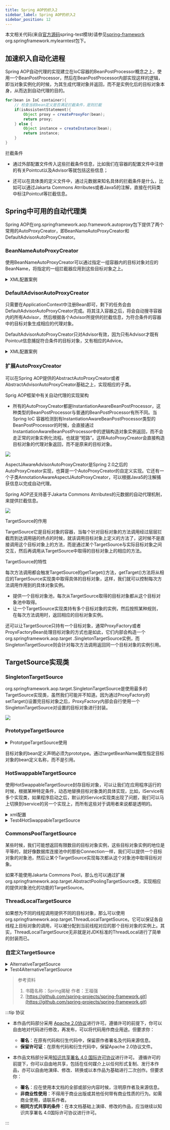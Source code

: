 ```yaml
---
title: Spring AOP的织入2
sidebar_label: Spring AOP的织入2
sidebar_position: 12
---
```


本文相关代码(来自[官方源码](https://github.com/spring-projects/spring-framework.git "官方源码")spring-test模块)请参见[spring-framework](https://github.com/Halcyon666/spring-framework-modified/tree/main/spring-test) org.springframework.mylearntest包下。

## 加速织入自动化进程

Spring AOP自动代理的实现建立在IoC容器的BeanPostProcessor概念之上，使用一个BeanPostProcessor，然后在BeanPostProcessor内部实现这样的逻辑，即当对象实例化的时候，为其生成代理对象并返回，而不是实例化后的目标对象本身，从而达到自动代理的目的。

```java
for(bean in IoC container){
    // 检查当前bean定义是否满足拦截条件，是则拦截
    if(isAssistentStatement){
        Object proxy = createProxyFor(bean);
        return proxy;
    } else {
        Object instance = createInstance(bean);
        return instance;
    }
}
```

拦截条件

* 通过外部配置文件传入这些拦截条件信息，比如我们在容器的配置文件中注册的有关Pointcut以及Advisor等就包括这些信息；

* 还可以在具体类的定义文件中，通过元数据来知名具体的拦截条件是什么，比如可以通过Jakarta Commons Atrributes或者Java5的注解，直接在代码类中标注Pointcut等拦截信息。

## Spring中可用的自动代理类

Spring AOP在org.springframework.aop.framework.autoproxy包下提供了两个常用的AutoProxyCreator，即BeanNameAutoProxyCreator和DefaultAdvisorAutoProxyCreator。

### BeanNameAutoProxyCreator

使用BeanNameAutoProxyCreator可以通过指定一组容器内的目标对象对应的BeanName，将指定的一组拦截器应用到这些目标对象之上。

<details>
	<summary>XML配置案例</summary>

```xml
<beans>
    <bean id="target1" class="..."/>
    <bean id="target2" class="..."/>

    <bean id="mockTask" class="..."/>
    <bean id="fakeTask" class="..."/>

    <bean id="taskThrowsAdvice" class="...TaskThrowsAdvice"/>
    <bean id="performanceInterceptor" class="...PerformanceInterceptor">

    <bean class="org.springframework.aop.framework.autoproxy.BeanNameAutoProxyCreator">
        <!--指定哪些bean自动生成代理对象-->
        <property name="beanNames">
            <list>
                <value>target1</value>
                <value>target2</value>
            </list>
        </property>

        <!--指定将要应用到目标对象的拦截器、Advice或者Advisor等-->
        <property name="interceptorNames">
            <list>
                <value>taskThrowsAdvice</value>
            </list>
        </property>
    </bean>

    <bean class="org.springframework.aop.framework.autoproxy.BeanNameAutoProxyCreator">
        <property name="beanNames">
            <!--使用*号进行通配-->
            <list>
                <value>mockTask*</value>
                <value>fakeTask*</value>
            </list>
        </property>
        <property name="interceptorNames">
            <list>
                <value>performanceInterceptor</value>
            </list>
        </property>
    </bean>

    <bean class="org.springframework.aop.framework.autoproxy.BeanNameAutoProxyCreator">
        <property name="beanNames">
            <!--对于*通配符的情况下，也可以使用逗号隔开-->
            <list>
                <value>target*,*Task,*service</value>
            </list>
        </property>
        <property name="interceptorNames">
            <list>
                <value>performanceInterceptor</value>
            </list>
        </property>
    </bean>
</beans>
```
</details>

### DefaultAdvisorAutoProxyCreator

只需要在ApplicationContext中注册Bean即可，剩下的任务会由DefaultAdvisorAutoProxyCreator完成。将其注入容器之后，将会自动搜寻容器内的所有Advisor，然后根据各个Advisor所提供的拦截信息，为符合条件的容器中的目标对象生成相应的代理对象。

DefaultAdvisorAutoProxyCreator只对Advisor有效，因为只有Advisor才既有Pointcut信息捕捉符合条件的目标对象，又有相应的Advice。

<details>
	<summary>XML配置案例</summary>

```xml
<beans>
    <bean class="org.springframework.aop.framework.autoproxy.DefaultAdvisorAutoProxyCreator">
        <!--设置对象使用基于类的代理-->
        <property name="proxyTargetClass">
            <value>true</value>
        </property>
    </bean>

    <bean id="target1" class="..."/>
    <bean id="target2" class="..."/>

    <bean id="mockTask" class="..."/>
    <bean id="fakeTask" class="..."/>

    <bean id="logAdvisor" class="org.springframework.aop.support.DefaultPointcutAdvisor">
        <property name="pointcut">
            ...
        </property>
        <property name="advice">
            <bean id="performanceInterceptor"
                  class="org.springframework.mylearntest.aop.advice.perclass.PerformanceMethodInterceptor"></bean>
        </property>
    </bean>

    <bean id="logAdvisor" class="org.springframework.aop.support.DefaultPointcutAdvisor">
        <property name="pointcut">
            ...
        </property>
        <property name="advice">
            <bean id="taskThrowsAdvice" class="...TaskThrowsAdvice"></bean>

        </property>
    </bean>
</beans>
```
</details>

### 扩展AutoProxyCreator

可以在Spring AOP提供的AbstractAutoProxyCreator或者AbstractAdvisorAutoProxyCreator基础之上，实现相应的子类。

Sprig AOP框架中有关自动代理的实现架构

* 所有的AutoProxyCreator都是InstantiationAwareBeanPostProcessor，这种类型的BeanPostProcessor与普通的BeanPostProcessor有所不同。当Spring IoC
  容器检测到有InstantiationAwareBeanPostProcessor类型的BeanPostProcessor的时候，会直接通过InstantiationAwareBeanPostProcessor中的逻辑构造对象实例返回，而不会走正常的对象实例化流程。也就是“短路”。这样AutoProxyCreator会直接构造目标对象的代理对象返回，而不是原来的目标对象。

![](https://s2.loli.net/2023/07/15/cFmOoXVuqKtrklU.png)

AspectJAwareAdvisorAutoProxyCreator是Spring 2.0之后的AutoProxyCreator实现，也算是一个AutoProxyCreator的自定义实现。它还有一个子类AnnotationAwareAspectJAutoProxyCreator，可以根据Java5的注解捕获信息以完成自动代理。

Spring AOP还支持基于Jakarta Commons Atrributes的元数据的自动代理机制，来提供拦截信息。

![](https://s2.loli.net/2023/07/15/1qdrvGiXQxtuZA2.png)

TargetSource的作用

TargetSource它是目标对象的容器，当每个针对目标对象的方法调用经过层层拦截而到达调用链的终点的时候，就该调用目标对象上定义的方法了，这时候不是直接调用这个目标对象上的方法，而是通过某个TargetSource与实际目标对象之间交互，然后再调用从TargetSource中取得的目标对象上的相应的方法。

TargetSource的特性

每次方法调用都会触发TargetSource的getTarget()方法，getTarget()方法将从相应的TargetSource实现类中取得具体的目标对象，这样，我们就可以控制每次方法调用作用到的具体对象实例。

* 提供一个目标对象池，每次从TargetSource取得的目标对象都从这个目标对象池中取得。
* 让一个TargetSource实现类持有多个目标对象的实例，然后按照某种规则，在每次方法调用时，返回相应的目标对象实例。

还可以让TargetSource只持有一个目标对象，通常ProxyFactory或者ProyxFactoryBean处理目标对象的方式也是如此，它们内部会构造一个org.springframework.aop.target
.SingletonTargetSource实例，而SingletonTargetSource则会针对每次方法调用返回同一个目标对象的实例引用。

## TargetSource实现类

### SingletonTargetSource

org.springframework.aop.target.SingletonTargetSource是使用最多的TargetSource实现类，虽然我们可能并不知道。因为通过ProxyFactory的setTarget()设置完目标对象之后，ProxyFactory内部会自行使用一个SingletonTargetSource对设置的目标对象进行封装。

![](https://s2.loli.net/2023/07/15/fhJjrdlpYBCIxMX.png)

### PrototypeTargetSource

<details>
	<summary>PrototypeTargetSource使用</summary>

```xml
<beans>
    <bean id="target" class="org.springframework.mylearntest.aop.weaver.baseoninterface.MockTask"
          scope="prototype"/>

    <bean id="prototypeTargetSource" class="org.springframework.aop.target.PrototypeTargetSource">
        <property name="targetBeanName">
            <value>target</value>
        </property>
    </bean>

    <bean id="targetProxy" class="org.springframework.aop.framework.ProxyFactoryBean">
        <property name="targetSource">
            <ref bean="prototypeTargetSource"/>
        </property>
        <property name="interceptorNames">
            <list>
                <value>anyInterceptor</value>
            </list>
        </property>
    </bean>
</beans>
```
</details>

目标对象的bean定义声明必须为prototype。通过targetBeanName属性指定目标对象的bean定义名称，而不是引用。

### HotSwappableTargetSource

使用HotSwappableTargetSource封存目标对象，可以让我们在应用程序运行的时候，根据某种特定条件，动态地替换目标对象类的具体实现，比如，IService有多个实现类，如果程序启动之后，默认的IService实现类出现了问题，我们可以马上切换到Iservice的另一个实现上，而所有这些对于调用者来说都是透明的。

<details>
	<summary>xml配置</summary>

```xml
<?xml version="1.0" encoding="UTF-8"?>
<beans xmlns="http://www.springframework.org/schema/beans"
       xmlns:xsi="http://www.w3.org/2001/XMLSchema-instance"
       xsi:schemaLocation="http://www.springframework.org/schema/beans http://www.springframework.org/schema/beans/spring-beans.xsd">

    <bean id="task" class="org.springframework.mylearntest.aop.weaver.baseoninterface.MockTask">

    </bean>

    <bean id="hotSwapTargetSource" class="org.springframework.aop.target.HotSwappableTargetSource">
        <constructor-arg>
            <ref bean="task"/>
        </constructor-arg>
    </bean>

    <bean id="taskProxy" class="org.springframework.aop.framework.ProxyFactoryBean">
        <property name="targetSource" ref="hotSwapTargetSource"/>
        <property name="interceptorNames">
            <list>
                <value>performanceMethodInterceptor</value>
            </list>
        </property>
    </bean>

    <bean id="performanceMethodInterceptor"
          class="org.springframework.mylearntest.aop.advice.perclass.PerformanceMethodInterceptor"/>

</beans>
```
</details>

<details>
	<summary>Test4HotSwappableTargetSource</summary>

```java
package org.springframework.mylearntest.aop.weaver.hotswaptargetsource;

import org.junit.Assert;
import org.springframework.aop.framework.Advised;
import org.springframework.aop.target.HotSwappableTargetSource;
import org.springframework.context.ApplicationContext;
import org.springframework.context.support.ClassPathXmlApplicationContext;
import org.springframework.mylearntest.aop.weaver.baseoninterface.ITask;

import java.util.Date;

/**
 * @Author: whalefall
 * @Date: 2020/7/26 19:47
 */
public class Test4HotSwappableTargetSource {
    public static void main(String[] args) throws Exception {
        ApplicationContext context = new ClassPathXmlApplicationContext("hotswappabletargetsource\\hotSwappableTargetSource.xml");
        Object proxy = context.getBean("taskProxy");
        Object initTarget = ((Advised)proxy).getTargetSource().getTarget();

        HotSwappableTargetSource hotSwappableTargetSource = (HotSwappableTargetSource)context.getBean(
                "hotSwapTargetSource");
        Object oldTarget = hotSwappableTargetSource.swap(new ITask() {
            @Override
            public void execute(Date date) {
                System.out.println("old target generated by hotSwapTargetSource");
            }
        });

        Object newTarget = ((Advised)proxy).getTargetSource().getTarget();

        // initTarget = org.springframework.mylearntest.aop.weaver.baseoninterface.MockTask@72967906
        // oldTarget = org.springframework.mylearntest.aop.weaver.baseoninterface.MockTask@72967906
        // newTarget = org.springframework.mylearntest.aop.weaver.hotswaptargetsource
        // .Test4HotSwappableTargetSource$1@5b8dfcc1

        Assert.assertSame(initTarget, oldTarget);
        Assert.assertNotSame(initTarget, newTarget);
    }
}
```
</details>

### CommonsPoolTargetSource

某些时候，我们可能想返回有限数目的目标对象实例，这些目标对象实例的地位是平等的，就好像数据库连接池中的那些Connection一样，我们可以提供一个目标对象的对象池，然后让某个TargetSource实现每次都从这个对象池中取得目标对象。

如果不能使用Jakarta Commons Pool，那么也可以通过扩展org.springframework.aop.target.AbstractPoolingTargetSource类，实现相应的提供对象池化的功能的TargetSource。

### ThreadLocalTargetSource

如果想为不同的线程调用提供不同的目标对象，那么可以使用org.springframework.aop.target.ThreadLocalTargetSource。它可以保证各自线程上目标对象的调用，可以被分配到当前线程对应的那个目标对象的实例上。其实，ThreadLocalTargetSource无非就是对JDK标准的ThreadLocal进行了简单的封装而已。

### 自定义TargetSource


<details>
	<summary>AlternativeTargetSource</summary>

```java
package org.springframework.mylearntest.aop.weaver.selfdefinetargetsource;

import org.springframework.aop.TargetSource;
import org.springframework.mylearntest.aop.weaver.baseoninterface.ITask;

/**
 * @Author: whalefall
 * @Date: 2020/7/27 22:27
 */
@SuppressWarnings("rawtypes")
public class AlternativeTargetSource implements TargetSource {
    private ITask alternativeTask1;
    private ITask alternativeTask2;

    private int counter;

    public AlternativeTargetSource(ITask task1, ITask task2) {
        this.alternativeTask1 = task1;
        this.alternativeTask2 = task2;
    }

    @Override
    public Object getTarget() throws Exception {
        try {
            if (counter % 2 == 0)
                return alternativeTask2;
            else
                return alternativeTask1;
        } finally {
            counter ++;
        }
    }

    @Override
    public  Class getTargetClass() {
        return ITask.class;
    }

    @Override
    public boolean isStatic() {
        return false;
    }

    @Override
    public void releaseTarget(Object arg0) throws Exception {

    }
}
```
</details>

<details>
	<summary>Test4AlternativeTargetSource</summary>

```java
package org.springframework.mylearntest.aop.weaver.selfdefinetargetsource;

import org.springframework.aop.TargetSource;
import org.springframework.aop.framework.ProxyFactory;
import org.springframework.mylearntest.aop.weaver.baseoninterface.ITask;

import java.util.Date;

/**
 * @Author: whalefall
 * @Date: 2020/7/27 22:33
 */
public class Test4AlternativeTargetSource {
    public static void main(String[] args) {
        ITask task1 = new ITask() {
            @Override
            public void execute(Date date) {
                System.out.println("execute in Task1");
            }
        };

        ITask task2 = new ITask() {
            @Override
            public void execute(Date date) {
                System.out.println("execute in Task2");
            }
        };

        ProxyFactory pf = new ProxyFactory();
        TargetSource targetSource = new AlternativeTargetSource(task1, task2);
        pf.setTargetSource(targetSource);
        Object proxy = pf.getProxy();
        for (int i = 0; i < 100; i++) {
            ((ITask)proxy).execute(new Date());
        }
    }
}
```
</details>

> 参考资料
> 
> 1. 书籍名称：Spring揭秘 作者：王福强
> 2. [https://github.com/spring-projects/spring-framework.git](https://github.com/spring-projects/spring-framework.git)


:::tip 协议

- 本作品代码部分采用 [Apache 2.0协议](https://www.apache.org/licenses/LICENSE-2.0)进行许可。遵循许可的前提下，你可以自由地对代码进行修改，再发布，可以将代码用作商业用途。但要求你：
  - **署名**：在原有代码和衍生代码中，保留原作者署名及代码来源信息。
  - **保留许可证**：在原有代码和衍生代码中，保留Apache 2.0协议文件。

- 本作品文档部分采用[知识共享署名 4.0 国际许可协议](http://creativecommons.org/licenses/by/4.0/)进行许可。 遵循许可的前提下，你可以自由地共享，包括在任何媒介上以任何形式复制、发行本作品，亦可以自由地演绎、修改、转换或以本作品为基础进行二次创作。但要求你：
  - **署名**：应在使用本文档的全部或部分内容时候，注明原作者及来源信息。
  - **非商业性使用**：不得用于商业出版或其他任何带有商业性质的行为。如需商业使用，请联系作者。
  - **相同方式共享的条件**：在本文档基础上演绎、修改的作品，应当继续以知识共享署名 4.0国际许可协议进行许可。

:::
